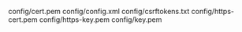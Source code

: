 config/cert.pem
config/config.xml
config/csrftokens.txt
config/https-cert.pem
config/https-key.pem
config/key.pem
